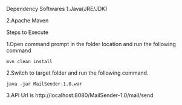 Dependency Softwares
1.Java(JRE/JDK)

2.Apache Maven

Steps to Execute

1.Open command prompt in the folder location and run the following command

```
mvn clean install
```

2.Switch to target folder and run the following command.

```
java -jar MailSender-1.0.war
```

3.API Url is http://localhost:8080/MailSender-1.0/mail/send